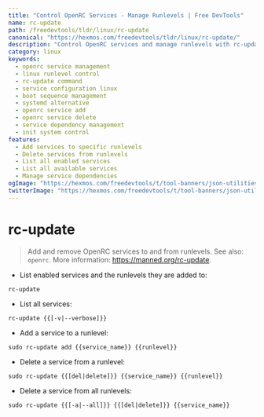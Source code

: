 ```yaml
---
title: "Control OpenRC Services - Manage Runlevels | Free DevTools"
name: rc-update
path: /freedevtools/tldr/linux/rc-update
canonical: "https://hexmos.com/freedevtools/tldr/linux/rc-update/"
description: "Control OpenRC services and manage runlevels with rc-update. Add, delete, and list services for efficient system administration. Free online tool, no registration required."
category: linux
keywords:
  - openrc service management
  - linux runlevel control
  - rc-update command
  - service configuration linux
  - boot sequence management
  - systemd alternative
  - openrc service add
  - openrc service delete
  - service dependency management
  - init system control
features:
  - Add services to specific runlevels
  - Delete services from runlevels
  - List all enabled services
  - List all available services
  - Manage service dependencies
ogImage: "https://hexmos.com/freedevtools/t/tool-banners/json-utilities-banner.png"
twitterImage: "https://hexmos.com/freedevtools/t/tool-banners/json-utilities-banner.png"
---
```


# rc-update

> Add and remove OpenRC services to and from runlevels.
> See also: `openrc`.
> More information: <https://manned.org/rc-update>.

- List enabled services and the runlevels they are added to:

`rc-update`

- List all services:

`rc-update {{[-v|--verbose]}}`

- Add a service to a runlevel:

`sudo rc-update add {{service_name}} {{runlevel}}`

- Delete a service from a runlevel:

`sudo rc-update {{[del|delete]}} {{service_name}} {{runlevel}}`

- Delete a service from all runlevels:

`sudo rc-update {{[-a|--all]}} {{[del|delete]}} {{service_name}}`
